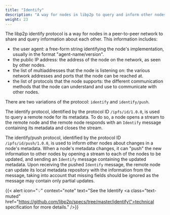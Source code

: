 ```yaml
---
title: "Identify"
description: "A way for nodes in libp2p to query and inform other nodes about their metadata."
weight: 23
---
```


The libp2p identify protocol is a way for nodes in a peer-to-peer network to share
and query information about each other. This information includes:

- the user agent: a free-form string identifying the node's implementation, usually
  in the format "agent-name/version".
- the public IP address: the address of the node on the network, as seen by other nodes.
- the list of multiaddresses that the node is listening on: the various network addresses
  and ports that the node can be reached at.
- the list of protocols that the node supports: the different communication methods that
  the node can understand and use to communicate with other nodes.

There are two variations of the protocol: `identify` and `identify/push`.

The identify protocol, identified by the protocol ID `/ipfs/id/1.0.0`, is used
to query a remote node for its metadata. To do so, a node opens a stream to the
remote node and the remote node responds with an `Identify` message containing
its metadata and closes the stream.

The identify/push protocol, identified by the protocol ID `/ipfs/id/push/1.0.0`,
is used to inform other nodes about changes in a node's metadata. When a
node's metadata changes, it can "push" the new information to other nodes by opening
a stream to each of the nodes to be updated, and sending an `Identify` message
containing the updated metadata. Upon receiving the pushed `Identify` message, the
remote node can update its local metadata repository with the information from the
message, taking into account that missing fields should be ignored as the message may
contain only partial updates.

{{< alert icon="💡" context="note" text="See the Identify <a class=\"text-muted\" href=\"https://github.com/libp2p/specs/tree/master/identify\">technical specification</a> for more details." />}}

